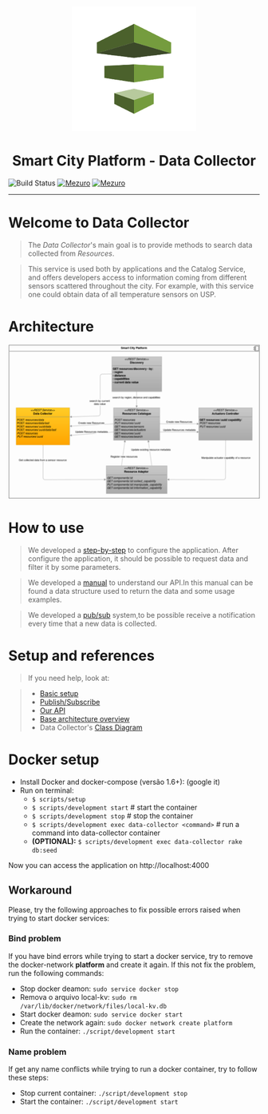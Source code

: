 <p align="center"><img src="documentation/collect250.png" alt="logo data collector" width="250" height="250"/> </p>
<p align="center"><h1 align="center"> Smart City Platform - Data Collector</h1></p>

![Build Status](https://gitlab.com/smart-city-software-platform/data-collector/badges/master/build.svg)
[![Mezuro](https://img.shields.io/badge/mezuro-green-green.svg)](http://mezuro.org/en/repositories/73)
[![Mezuro](https://img.shields.io/badge/freenode-%40data__collector-blue.svg)]()

---

# Welcome to Data Collector

> The *Data Collector*'s main goal is to provide methods to search data collected
from *Resources*.

> This service is used both by applications and the Catalog Service, and offers
developers access to information coming from different sensors scattered
throughout the city. For example, with this service one could obtain data of
all temperature sensors on USP.

# Architecture

<p align="center"><img src="documentation/pci-overview-datacollector.png" alt="Architecture Diagram" /></p>

# How to use

> We developed a [step-by-step](https://gitlab.com/smart-city-software-platform/data-collector/wikis/basic-setup) to configure the application.
After configure the application, it should be possible to request data and filter it by some parameters.

> We developed a [manual](https://gitlab.com/smart-city-software-platform/data-collector/wikis/home) to understand our API.In this manual can be found a data structure used to return the data and some usage examples.

> We developed a [pub/sub](https://gitlab.com/smart-city-software-platform/data-collector/wikis/pub-sub) system,to be possible receive a notification every time that a new data is collected.

# Setup and references

> If you need help, look at:

> * [Basic setup](https://gitlab.com/smart-city-software-platform/data-collector/wikis/basic-setup)
> * [Publish/Subscribe](https://gitlab.com/smart-city-software-platform/data-collector/wikis/pub-sub)
> * [Our API](https://gitlab.com/smart-city-software-platform/data-collector/wikis/home)
> * [Base architecture overview](http://s32.postimg.org/a16hueg79/Arquitetura_geral_da_plataforma_de_cidades_intel.jpg)
> * Data Collector's [Class Diagram](documentation/ClassDiagram.png)

# Docker setup

* Install Docker and docker-compose (versão 1.6+): (google it)
* Run on terminal:
  * `$ scripts/setup`
  * `$ scripts/development start` # start the container
  * `$ scripts/development stop`  # stop the container
  * `$ scripts/development exec data-collector <command>` # run a command into data-collector container
  * **(OPTIONAL):** `$ scripts/development exec data-collector rake db:seed`

Now you can access the application on http://localhost:4000

## Workaround

Please, try the following approaches to fix possible errors raised when 
trying to start docker services:

### Bind problem

If you have bind errors while trying to start a docker service, try
to remove the docker-network **platform** and create it again. If this not fix
the problem, run the following commands:

* Stop docker deamon: ```sudo service docker stop```
* Remova o arquivo local-kv: ```sudo rm /var/lib/docker/network/files/local-kv.db```
* Start docker deamon: ```sudo service docker start```
* Create the network again: ```sudo docker network create platform```
* Run the container: ```./script/development start```

### Name problem

If get any name conflicts while trying to run a docker container, try to 
follow these steps:

* Stop current container: ```./script/development stop```
* Start the container: ```./script/development start```
